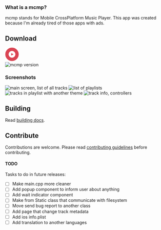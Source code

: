 ### What is a mcmp?  
mcmp stands for Mobile CrossPlatform Music Player. This app was created because I'm already tired of those apps with ads.  

## Download  
[<img src="https://github.com/danillucky1234/mcmp/blob/develop/common/images/icon.png"
     alt="Github releases"
     height="45">](https://github.com/danillucky1234/mcmp/releases)  
![mcmp version](https://img.shields.io/badge/version-1.0-blue)  

### Screenshots  
<img src="https://i.imgur.com/oJo90NN.png" alt="main screen, list of all tracks" style="width:49%; "> <img src="https://i.imgur.com/6OHQWjG.png" alt="list of playlists" style="width:49%; "> <img src="https://i.imgur.com/KIF5X0c.png" alt="tracks in playlist with another theme" style="width:49%; "> <img src="https://i.imgur.com/cJu43rp.png" alt="track info, controllers" style="width:49%; ">

## Building  
Read [building docs](/BUILDING.md).

## Contribute  
Contributions are welcome. Please read [contributing guidelines](/CONTRIBUTING.md) before contributing.  

#### TODO
Tasks to do in future releases:  
- [ ] Make main.cpp more cleaner  
- [ ] Add popup component to inform user about anything  
- [ ] Add wait indicator component  
- [ ] Make from Static class that communicate with filesystem  
- [ ] Move send bug report to another class
- [ ] Add page that change track metadata  
- [ ] Add ios info.plist
- [ ] Add translation to another languages  
